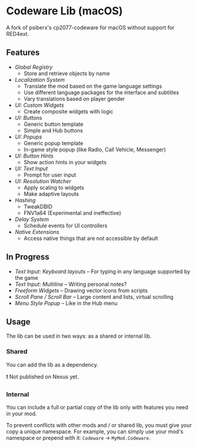 # Codeware Lib (macOS)
A fork of  psiberx's cp2077-codeware for macOS without support for RED4ext.

## Features

- _Global Registry_
  * Store and retrieve objects by name
- _Localization System_
  * Translate the mod based on the game language settings
  * Use different language packages for the interface and subtitles 
  * Vary translations based on player gender
- _UI: Custom Widgets_
  * Create composite widgets with logic
- _UI: Buttons_
  * Generic button template
  * Simple and Hub buttons
- _UI: Popups_
  * Generic popup template
  * In-game style popup (like Radio, Call Vehicle, Messenger)
- _UI: Button Hints_
  * Show action hints in your widgets
- _UI: Text Input_
  * Prompt for user input
- _UI: Resolution Watcher_
  * Apply scaling to widgets
  * Make adaptive layouts
- _Hashing_
  * TweakDBID
  * FNV1a64 (Experimental and ineffective)
- _Delay System_
  * Schedule events for UI controllers
- _Native Extensions_
  * Access native things that are not accessible by default

## In Progress

- _Text Input: Keyboard layouts_ – For typing in any language supported by the game
- _Text Input: Multiline_ – Writing personal notes?
- _Freeform Widgets_ – Drawing vector icons from scripts
- _Scroll Pane / Scroll Bar_ – Large content and lists, virtual scrolling
- _Menu Style Popup_ – Like in the Hub menu

## Usage

The lib can be used in two ways: as a shared or internal lib. 

### Shared

You can add the lib as a dependency.

:exclamation: Not published on Nexus yet.

### Internal

You can include a full or partial copy of the lib only with features you need in your mod. 

To prevent conflicts with other mods and / or shared lib, you must give your copy a unique namespace.
For example, you can simply use your mod's namespace or prepend with it: `Codeware` → `MyMod.Codeware`. 
